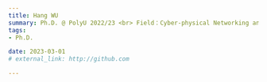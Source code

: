 ```yaml
---
title: Hang WU  
summary: Ph.D. @ PolyU 2022/23 <br> Field：Cyber-physical Networking and Routing  
tags:
- Ph.D.

date: 2023-03-01
# external_link: http://github.com

---
```

